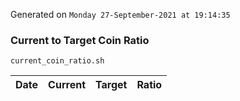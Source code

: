 Generated on `Monday 27-September-2021 at 19:14:35`

### Current to Target Coin Ratio
`current_coin_ratio.sh`

Date|Current|Target|Ratio
---|---|---|---
